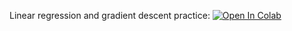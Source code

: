 Linear regression and gradient descent practice:
[![Open In Colab](https://colab.research.google.com/assets/colab-badge.svg)](https://colab.research.google.com/github/girafe-ai/ml-mipt/blob/msai_ml_s21/homeworks_basic/assignment0_02_Lin_reg/assignment0_02_linear_regression_and_GD.ipynb)
